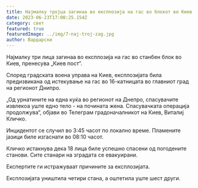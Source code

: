 ```yaml
---
title: Најмалку тројца загинаа во експлозија на гас во блокот во Киев
date: 2023-06-23T17:00:25.154Z
category: свет
featured: true
featuredImage: ../img/7-naj-troj-zag.jpg
author: Вардарски
---
```

Најмалку три лица загинаа во експлозија на гас во станбен блок во Киев, пренесува „Киев пост“.

Според градската воена управа на Киев, експлозијата била предизвикана од истекување на гас во 16-катницата во главниот град на регионот Днипро.

„Од урнатините на една куќа во регионот на Днепро, спасувачите извлекоа уште едно тело - на почината жена. Спасувачката операција продолжува“, објави во Телеграм градоначалникот на Киев, Виталиј Кличко.

Инцидентот се случил во 3:45 часот по локално време. Пламените јазици биле изгаснати во 08:10 часот.

Кличко истакнува дека 18 лица биле успешно спасени од погодените станови. Сите станари на зградата се евакуирани.

Експертите ги истражуваат причините за експлозијата.

Експлозијата уништила четири стана, а оштетила уште шест други.